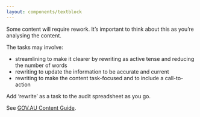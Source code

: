 ```yaml
---
layout: components/textblock
---
```


Some content will require rework. It’s important to think about this as you’re analysing the content.

The tasks may involve:
- streamlining to make it clearer by rewriting as active tense and reducing the number of words
- rewriting to update the information to be accurate and current
- rewriting to make the content task-focused and to include a call-to-action

Add ‘rewrite’ as a task to the audit spreadsheet as you go.

See [GOV.AU Content Guide](https://guides.service.gov.au/content-guide/).

